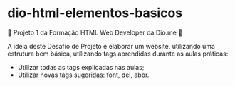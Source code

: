 # dio-html-elementos-basicos
 🚀 Projeto 1 da Formação HTML Web Developer da Dio.me 🚀
 
A ideia deste Desafio de Projeto é elaborar um website, utilizando uma estrutura bem básica, utilizando tags aprendidas durante as aulas práticas:
* Utilizar todas as tags explicadas nas aulas;
* Utilizar novas tags sugeridas: font, del, abbr.
